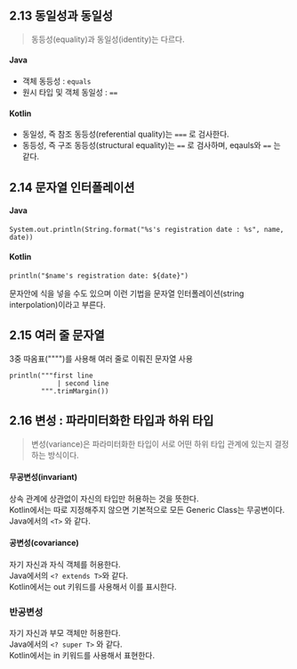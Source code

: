 ## 2.13 동일성과 동일성

>동등성(equality)과 동일성(identity)는 다르다.
#### Java
- 객체 동등성 : `equals`
- 원시 타입 및 객체 동일성 : `==`

#### Kotlin
- 동일성, 즉 참조 동등성(referential quality)는 `===` 로 검사한다.
- 동등성, 즉 구조 동등성(structural equality)는 `==` 로 검사하며, eqauls와 `==` 는 같다.


## 2.14 문자열 인터폴레이션
#### Java
```
System.out.println(String.format("%s's registration date : %s", name, date))
```

#### Kotlin
```
println("$name's registration date: ${date}")
```

문자안에 식을 넣을 수도 있으며 이런 기법을 문자열 인터폴레이션(string interpolation)이라고 부른다.

## 2.15 여러 줄 문자열

3중 따옴표("""")를 사용해 여러 줄로 이뤄진 문자열 사용

```
println("""first line
            | second line
        """.trimMargin())
```

## 2.16 변성 : 파라미터화한 타입과 하위 타입

>변성(variance)은 파라미터화한 타입이 서로 어떤 하위 타입 관계에 있는지 결정하는 방식이다.

#### 무공변성(invariant)

상속 관계에 상관없이 자신의 타입만 허용하는 것을 뜻한다.  
Kotlin에서는 따로 지정해주지 않으면 기본적으로 모든 Generic Class는 무공변이다.  
Java에서의 `<T>` 와 같다.

#### 공변성(covariance)

자기 자신과 자식 객체를 허용한다.  
Java에서의 `<? extends T>`와 같다.  
Kotlin에서는 out 키워드를 사용해서 이를 표시한다.

### 반공변성

자기 자신과 부모 객체만 허용한다.  
Java에서의 `<? super T>` 와 같다.  
Kotlin에서는 in 키워드를 사용해서 표현한다.









